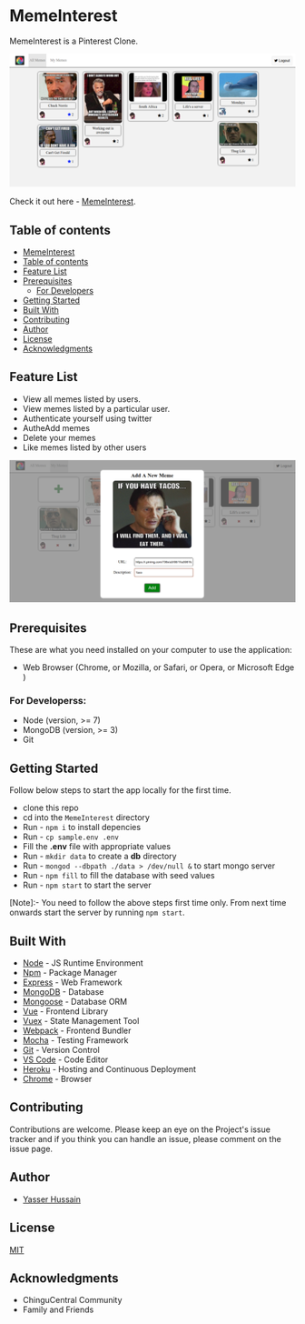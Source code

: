 # MemeInterest

MemeInterest is a Pinterest Clone.

![Front Page](readme-resources/front-page.png)

Check it out here - [MemeInterest](https://meme-interest.herokuapp.com).


## Table of contents

  * [MemeInterest](#memeinterest)
  * [Table of contents](#table-of-contents)
  * [Feature List](#feature-list)
  * [Prerequisites](#prerequisites)
    * [For Developers](#for-developers)
  * [Getting Started](#getting-started)
  * [Built With](#built-with)
  * [Contributing](#contributing)
  * [Author](#author)
  * [License](#license)
  * [Acknowledgments](#acknowledgments)


## Feature List
* View all memes listed by users.
* View memes listed by a particular user.
* Authenticate yourself using twitter
* AutheAdd memes
* Delete your memes
* Like memes listed by other users

![Add Meme](readme-resources/add-meme.png)

## Prerequisites
 These are what you need installed on your computer to use the application:

 - Web Browser (Chrome, or Mozilla, or Safari, or Opera, or Microsoft Edge )

 ### For Developerss:
 * Node (version, >= 7)
 * MongoDB (version, >= 3)
 * Git

## Getting Started
Follow below steps to start the app locally for the first time.

 * clone this repo
 * cd into the `MemeInterest` directory
 * Run - `npm i` to install depencies
 * Run - `cp sample.env .env`
 * Fill the **.env** file with appropriate values
 * Run - `mkdir data` to create a **db** directory
 * Run - `mongod --dbpath ./data > /dev/null &` to start mongo server
 * Run - `npm fill` to fill the database with seed values
 * Run - `npm start` to start the server

 [Note]:- You need to follow the above steps first time only.
 From next time onwards start the server by running `npm start`.

## Built With

- [Node](https://nodejs.org) - JS Runtime Environment
- [Npm](https://www.npmjs.com) - Package Manager
- [Express](https://expressjs.com/en/starter/installing.html) - Web Framework
- [MongoDB](https://www.mongodb.com) - Database
- [Mongoose](http://mongoosejs.com) - Database ORM
- [Vue](https://vuejs.org) - Frontend Library
- [Vuex](https://vuex.vuejs.org/en) - State Management Tool
- [Webpack](https://webpack.js.org) - Frontend Bundler
- [Mocha](https://mochajs.org) - Testing Framework
- [Git](https://git-scm.com) - Version Control
- [VS Code](https://code.visualstudio.com) - Code Editor
- [Heroku](www.Heroku,com) - Hosting and Continuous Deployment
- [Chrome](https://www.google.com/chrome/browser/desktop/index.html) - Browser


## Contributing

Contributions are welcome.
Please keep an eye on the Project's issue tracker and if you think you can handle an issue,
please comment on the issue page.


## Author

* [Yasser Hussain](https://github.com/yasserhussain1110)

## License

[MIT](LICENSE.md)

## Acknowledgments

* ChinguCentral Community
* Family and Friends
